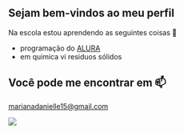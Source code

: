 ## Sejam bem-vindos ao meu perfil 

Na escola estou aprendendo as seguintes coisas 🏫
- programação do [ALURA](www.alura.com.br)
- em quimica vi residuos sólidos

## Você pode me encontrar em  📫
marianadanielle15@gmail.com

![](https://media1.tenor.com/m/gd0bWIhsTBEAAAAC/zelda.gif)

